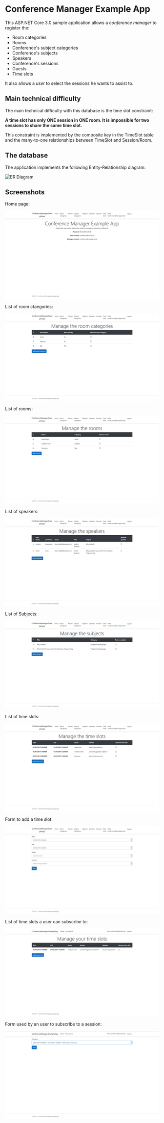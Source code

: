 # Conference Manager Example App

This ASP.NET Core 3.0 sample application allows a *conference manager* to register the:

- Room categories
- Rooms
- Conference's subject categories
- Conference's subjects
- Speakers
- Conference's sessions
- Guests
- Time slots

It also allows a *user* to select the sessions he wants to assist to.

## Main technical difficulty

The main technical difficulty with this database is the time slot constraint:

**A time slot has only ONE session in ONE room. It is impossible for two sessions to share the same time slot.**

This constraint is implemented by the composite key in the TimeSlot table
and the many-to-one relationships between TimeSlot and Session/Room.

## The database

The application implements the following Entity-Relationship diagram:

![ER Diagram](./READMEResources/ER_diagram.svg)

## Screenshots

Home page:

![Home page](./READMEResources/home.JPG)

List of room ctaegories:

![Room categories](./READMEResources/room_categories_list.jpg)

List of rooms:

![Rooms](./READMEResources/room_list.jpg)

List of speakers:

![Speakers](./READMEResources/speaker_list.jpg)

List of Subjects:

![Subjects](./READMEResources/subject_list.jpg)

List of time slots:

![Time slots](./READMEResources/timeslots_list.jpg)

Form to add a time slot:

![Time slot form](./READMEResources/timeslots_form.jpg)

List of time slots a user can subscribe to:

![User time slots](./READMEResources/user_timeslots_list.jpg)

Form used by an user to subscribe to a session:

![User time slot form](./READMEResources/user_timeslots_form.jpg)